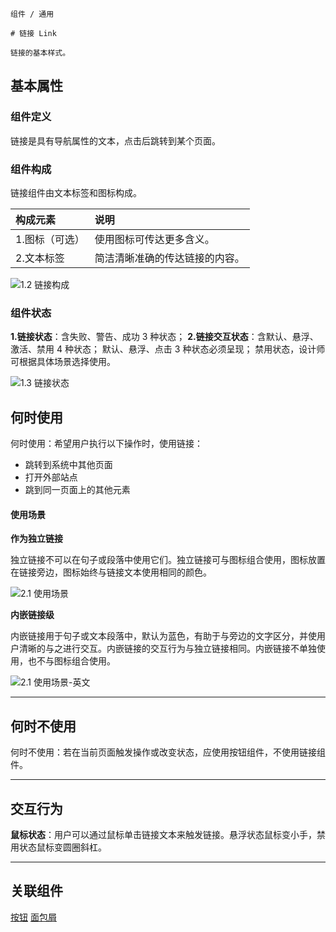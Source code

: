 `````
组件 / 通用

# 链接 Link

链接的基本样式。
`````

## 基本属性

### 组件定义

链接是具有导航属性的文本，点击后跳转到某个页面。

### 组件构成

链接组件由文本标签和图标构成。

| 构成元素       | 说明                           |
| :------------- | :----------------------------- |
| 1.图标（可选） | 使用图标可传达更多含义。       |
| 2.文本标签     | 简洁清晰准确的传达链接的内容。 |

![1.2 链接构成](https://p1-arco.byteimg.com/tos-cn-i-uwbnlip3yd/ac4531836396c269b96e4d996b7df0b9.png~tplv-uwbnlip3yd-png.png)

### 组件状态

**1.链接状态**：含失败、警告、成功 3 种状态；
**2.链接交互状态**：含默认、悬浮、激活、禁用 4 种状态；
默认、悬浮、点击 3 种状态必须呈现；
禁用状态，设计师可根据具体场景选择使用。

![1.3 链接状态](https://p1-arco.byteimg.com/tos-cn-i-uwbnlip3yd/132b43cf9f5a3b99b9b2107d7cc77c70.png~tplv-uwbnlip3yd-png.png)

## 何时使用

何时使用：希望用户执行以下操作时，使用链接：

- 跳转到系统中其他页面
- 打开外部站点
- 跳到同一页面上的其他元素

#### 使用场景

**作为独立链接**

独立链接不可以在句子或段落中使用它们。独立链接可与图标组合使用，图标放置在链接旁边，图标始终与链接文本使用相同的颜色。

![2.1 使用场景](https://p1-arco.byteimg.com/tos-cn-i-uwbnlip3yd/3efb4591eb28e1c41f93fa99fffb2b34.png~tplv-uwbnlip3yd-png.png)

**内嵌链接级**

内嵌链接用于句子或文本段落中，默认为蓝色，有助于与旁边的文字区分，并使用户清晰的与之进行交互。内嵌链接的交互行为与独立链接相同。内嵌链接不单独使用，也不与图标组合使用。

![2.1 使用场景-英文](https://p1-arco.byteimg.com/tos-cn-i-uwbnlip3yd/3f883a23d2fae527800ea7721268f41e.png~tplv-uwbnlip3yd-png.png)

---

## 何时不使用

何时不使用：若在当前页面触发操作或改变状态，应使用按钮组件，不使用链接组件。

---

## 交互行为

**鼠标状态**：用户可以通过鼠标单击链接文本来触发链接。悬浮状态鼠标变小手，禁用状态鼠标变圆圈斜杠。

---

## 关联组件

[按钮](/react/components/button)
[面包屑](/react/components/breadcrumb)
